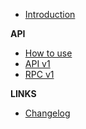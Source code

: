 -   [Introduction](/)

**API**

-   [How to use](/api-sdk)
-   [API v1](/api-v1.md)
-   [RPC v1](/rpc-v1.md)

**LINKS**

-   [Changelog](/changelog)
